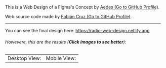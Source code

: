 This is a Web Design of a Figma's Concept by [Aedes (Go to GitHub Profile)](https://github.com/aedes0).

Web source code made by [Fabián Cruz (Go to GitHub Profile)](https://github.com/FabianCruz-0).

<hr>

You can see the final design here: https://radio-web-design.netlify.app
<br>

###### Howevere, this are the results (<strong><i>Click images to see better</i></strong>):
<table>
<tr>
<td>
<center>
Desktop View:<br>
</center>
</td>
<td>
<center>
Mobile View:<br>
</center>
</td>
</tr>
</table>